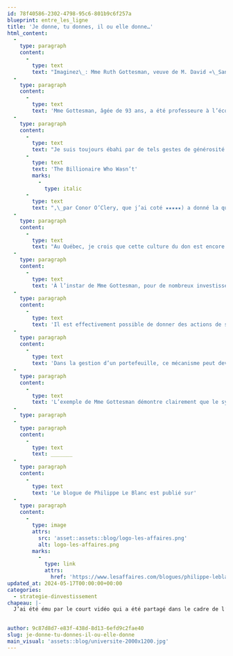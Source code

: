 ```yaml
---
id: 78f40586-2302-4798-95c6-801b9c6f257a
blueprint: entre_les_ligne
title: 'Je donne, tu donnes, il ou elle donne…'
html_content:
  -
    type: paragraph
    content:
      -
        type: text
        text: "Imaginez\_: Mme Ruth Gottesman, veuve de M. David «\_Sandy\_» Gottesman, a fait le don d’actions de Berkshire Hathaway d’une valeur de 1\_G$\_US au Albert Einstein College of Medicine, une école de médecine sise dans le Bronx, à New York, qui compte près de 1\_300 étudiants. Grâce à ce don, chaque étudiant n’aura plus à payer de frais de scolarité, et ce, à perpétuité! Selon le Wall Street Journal, le coût du programme de quatre ans de Albert Einstein atteignait près de 100\_000\_$\_US par année. La plupart des étudiants terminaient donc leurs études avec une dette substantielle."
  -
    type: paragraph
    content:
      -
        type: text
        text: 'Mme Gottesman, âgée de 93 ans, a été professeure à l’école Albert Einstein et siégeait au conseil d’administration. M. Gottesman est décédé en 2022 à l’âge de 96 ans. Il avait été un des premiers investisseurs dans Berkshire Hathaway et un ami proche de Warren Buffett. Ce sont ces actions de Berkshire Hathaway que Mme Gottesman a données au Albert Einstein College of Medicine.'
  -
    type: paragraph
    content:
      -
        type: text
        text: "Je suis toujours ébahi par de tels gestes de générosité. De fait, la philanthropie est bien établie aux États-Unis depuis plusieurs générations. Je me rappelle notamment les dons exceptionnels qu’ont fait au 20e\_siècle des géants du capitalisme comme Andrew Carnegie et J. Paul Getty. Plus récemment, Michael Bloomberg a donné 1,8\_G$ à l’Université Johns Hopkins ou Chuck Feeney (je vous recommande le livre\_"
      -
        type: text
        text: 'The Billionaire Who Wasn’t'
        marks:
          -
            type: italic
      -
        type: text
        text: ",\_par Conor O’Clery, que j’ai coté ★★★★★) a donné la quasi-totalité de sa fortune à une fondation afin qu’elle la distribue de son vivant. La culture de philanthropie est donc bien établie aux États-Unis."
  -
    type: paragraph
    content:
      -
        type: text
        text: "Au Québec, je crois que cette culture du don est encore embryonnaire. À mon avis, elle est appelée à croître sensiblement au cours des prochaines décennies à la faveur de l’essor économique que nous avons connu depuis la «\_Révolution tranquille\_»."
  -
    type: paragraph
    content:
      -
        type: text
        text: 'À l’instar de Mme Gottesman, pour de nombreux investisseurs boursiers, une façon efficace de donner est de faire des dons en actions. Bien qu’il y ait eu des changements dans le budget fédéral de 2023, le don en actions demeure selon moi une manière fiscalement attrayante de donner (avant de procéder, je vous suggère de valider avec votre comptable ou fiscaliste).'
  -
    type: paragraph
    content:
      -
        type: text
        text: 'Il est effectivement possible de donner des actions de sociétés que vous détenez à des organismes de bienfaisance de votre choix (à ma connaissance, la plupart sont en mesure d’accepter de tels dons et de les revendre). Le donateur reçoit ainsi un reçu fiscal pour la valeur au marché des actions qu’il a données. Mais ce faisant, le gain non réalisé associé aux actions données n’est pas imposable. Pour celui ou celle (comme Mme Gottesman) qui possède des titres à forts gains, c’est un avantage non négligeable!'
  -
    type: paragraph
    content:
      -
        type: text
        text: 'Dans la gestion d’un portefeuille, ce mécanisme peut devenir un outil intéressant, à tout le moins pour celui ou celle qui désire faire des dons. Il permet de réduire (ou éliminer) un ou des titres dont la vente directe provoquerait une facture salée en impôt.'
  -
    type: paragraph
    content:
      -
        type: text
        text: 'L’exemple de Mme Gottesman démontre clairement que le système capitaliste peut être une source d’enrichissement personnel extraordinaire. Il peut aussi servir à redonner des sommes énormes à la société. Bravo, Mme Gottesman! J’espère que d’autres investisseurs suivront votre exemple.'
  -
    type: paragraph
  -
    type: paragraph
    content:
      -
        type: text
        text: _______
  -
    type: paragraph
    content:
      -
        type: text
        text: 'Le blogue de Philippe Le Blanc est publié sur'
  -
    type: paragraph
    content:
      -
        type: image
        attrs:
          src: 'asset::assets::blog/logo-les-affaires.png'
          alt: logo-les-affaires.png
        marks:
          -
            type: link
            attrs:
              href: 'https://www.lesaffaires.com/blogues/philippe-leblanc/je-donne-tu-donnes-il-ou-elle-donne/649898'
updated_at: 2024-05-17T00:00:00+00:00
categories:
  - strategie-dinvestissement
chapeau: |-
  J’ai été ému par le court vidéo qui a été partagé dans le cadre de l’assemblée annuelle de Berkshire Hathaway qui a eu lieu samedi dernier (le 4 mai). Visionnez-le ici.

   
author: 9c87d8d7-e83f-438d-8d13-6efd9c2fae40
slug: je-donne-tu-donnes-il-ou-elle-donne
main_visual: 'assets::blog/universite-2000x1200.jpg'
---
```

